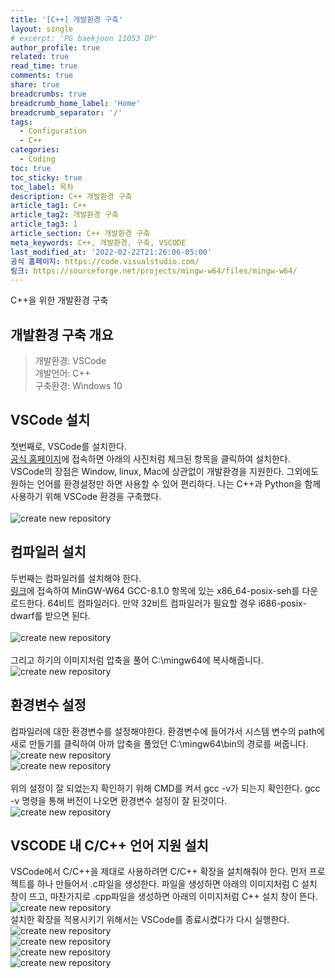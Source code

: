 ```yaml
---
title: '[C++] 개발환경 구축'
layout: single
# excerpt: 'PG baekjoon 11053 DP'
author_profile: true
related: true
read_time: true
comments: true
share: true
breadcrumbs: true
breadcrumb_home_label: 'Home'
breadcrumb_separator: '/'
tags:
  - Configuration
  - C++
categories:
  - Coding
toc: true
toc_sticky: true
toc_label: 목차
description: C++ 개발환경 구축
article_tag1: C++
article_tag2: 개발환경 구축
article_tag3: 1
article_section: C++ 개발환경 구축
meta_keywords: C++, 개발환경, 구축, VSCODE
last_modified_at: '2022-02-22T21:26:06-05:00'
공식 홈페이지: https://code.visualstudio.com/
링크: https://sourceforge.net/projects/mingw-w64/files/mingw-w64/
---
```


C&#43;&#43;을 위한 개발환경 구축

## 개발환경 구축 개요

> 개발환경: VSCode<br>
> 개발언어: C++<br>
> 구축환경: Windows 10

## VSCode 설치

첫번째로, VSCode를 설치한다.<br>
[공식 홈페이지](#)에 접속하면 아래의 사진처럼 체크된 항목을 클릭하여 설치한다. VSCode의 장점은 Window, linux, Mac에 상관없이 개발환경을 지원한다. 그외에도 원하는 언어를 환경설정만 하면 사용할 수 있어 편리하다. 나는 C++과 Python을 함께 사용하기 위해 VSCode 환경을 구축했다.<br><br>
![create new repository](/assets/images/2022-02-22-CD-C++-Start/VSCODE_Install.png)
<br>

## 컴파일러 설치

두번째는 컴파일러를 설치해야 한다. <br>
[링크](#)에 접속하여 MinGW-W64 GCC-8.1.0 항목에 있는 x86_64-posix-seh를 다운로드한다. 64비트 컴파일러다. 만약 32비트 컴파일러가 필요할 경우 i686-posix-dwarf를 받으면 된다.<br><br>
![create new repository](/assets/images/2022-02-22-CD-C++-Start/mingw_install.png)
<br><br>
그리고 하기의 이미지처럼 압축을 풀어 C:\mingw64에 복사해줍니다.<br>
![create new repository](/assets/images/2022-02-22-CD-C++-Start/mingw_copy.png)

## 환경변수 설정

컴파일러에 대한 환경변수를 설정해야한다. 환경변수에 들어가서 시스템 변수의 path에 새로 만들기를 클릭하여 아까 압축을 풀었던 C:\mingw64\bin의 경로를 써줍니다. <br>
![create new repository](/assets/images/2022-02-22-CD-C++-Start/system_variable.png)<br>
![create new repository](/assets/images/2022-02-22-CD-C++-Start/system_variable_set.png)
<br><br>
위의 설정이 잘 되었는지 확인하기 위해 CMD를 켜서 gcc -v가 되는지 확인한다. gcc -v 명령을 통해 버전이 나오면 환경변수 설정이 잘 된것이다.<br>
![create new repository](/assets/images/2022-02-22-CD-C++-Start/gcc-v.png)
<br>

## VSCODE 내 C/C++ 언어 지원 설치

VSCode에서 C/C++을 제대로 사용하려면 C/C++ 확장을 설치해줘야 한다. 먼저 프로젝트를 하나 만들어서 .c파일을 생성한다. 파일을 생성하면 아래의 이미지처럼 C 설치 창이 뜨고, 마찬가지로 .cpp파일을 생성하면 아래의 이미지처럼 C++ 설치 창이 뜬다.
<br>
![create new repository](/assets/images/2022-02-22-CD-C++-Start/C_install.png)
<br>
설치한 확장을 적용시키기 위해서는 VSCode를 종료시켰다가 다시 실행한다.
<br>
![create new repository](/assets/images/2022-02-22-CD-C++-Start/C_C++config.png)
<br>
![create new repository](/assets/images/2022-02-22-CD-C++-Start/C_C++config2.png)
<br>
![create new repository](/assets/images/2022-02-22-CD-C++-Start/C_C++config3.png)
<Br>
![create new repository](/assets/images/2022-02-22-CD-C++-Start/C_C++config4.png)
<br>

